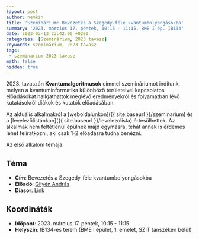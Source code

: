 ```yaml
---
layout: post
author: nemkin
title: 'Szeminárium: Bevezetés a Szegedy-féle kvantumbolyongásokba'
summary: '2023. március 17. péntek, 10:15 - 11:15, BME I ép. IB134'
date: 2023-03-13 23:42:00 +0200
categories: [Szeminárium, 2023 tavasz]
keywords: szeminárium, 2023 tavasz
tags:
 - szeminarium-2023-tavasz
math: false
hidden: true
---
```


2023\. tavaszán **Kvantumalgoritmusok** címmel szemináriumot indítunk, melyen a kvantuminformatika különböző területeivel kapcsolatos előadásokat hallgathattok meglévő eredményekről és folyamatban lévő kutatásokról diákok és kutatók előadásában.

Az aktuális alkalmakról a [weboldalunkon]({{ site.baseurl }}/szeminarium) és a [levelezőlistánkon]({{ site.baseurl }}/levelezolista) értesülhettek. Az alkalmak nem feltétlenül épülnek majd egymásra, tehát annak is érdemes lehet feliratkozni, aki csak 1-2 előadásra tudna benézni.

Az első alkalom témája:

## Téma

- **Cím**: Bevezetés a Szegedy-féle kvantumbolyongásokba
- **Előadó**: [Gilyén András](http://gilyen.hu/)
- **Diasor**: [Link](https://quszit.github.io/szeminarium/2023_03_17_bevezetes_a_szegedy_fele_kvantumbolyongasokba/andras_gilyen_-_quantum_walks.pdf)

## Koordináták

- **Időpont**: 2023. március 17. péntek, 10:15 - 11:15
- **Helyszín**: IB134-es terem (BME I épület, 1. emelet, SZIT tanszéken belül)
